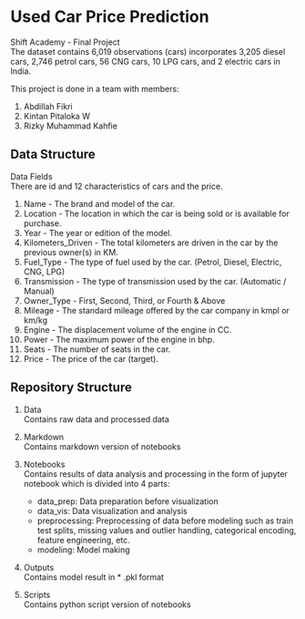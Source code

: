 # Used Car Price Prediction
Shift Academy - Final Project <br>
The dataset contains 6,019 observations (cars) incorporates 3,205 diesel cars, 2,746 petrol cars, 56 CNG cars, 10 LPG cars, and 2 electric cars in India.

This project is done in a team with members:
1. Abdillah Fikri
2. Kintan Pitaloka W
3. Rizky Muhammad Kahfie

## Data Structure
Data Fields <br>
There are id and 12 characteristics of cars and the price.

1. Name - The brand and model of the car.
2. Location - The location in which the car is being sold or is available for purchase.
3. Year - The year or edition of the model.
4. Kilometers_Driven - The total kilometers are driven in the car by the previous owner(s) in KM.
5. Fuel_Type - The type of fuel used by the car. (Petrol, Diesel, Electric, CNG, LPG)
6. Transmission - The type of transmission used by the car. (Automatic / Manual)
7. Owner_Type - First, Second, Third, or Fourth & Above
8. Mileage - The standard mileage offered by the car company in kmpl or km/kg
9. Engine - The displacement volume of the engine in CC.
10. Power - The maximum power of the engine in bhp.
11. Seats - The number of seats in the car.
12. Price - The price of the car (target).

## Repository Structure
1. Data <br>
    Contains raw data and processed data
   
2. Markdown <br>
    Contains markdown version of notebooks
   
3. Notebooks <br>
    Contains results of data analysis and processing in the form of jupyter notebook which is divided into 4 parts:
   
    * data_prep: Data preparation before visualization
    * data_vis: Data visualization and analysis
    * preprocessing: Preprocessing of data before modeling such as train test splits, missing values and outlier handling, categorical encoding, feature engineering, etc.
    * modeling: Model making
   
4. Outputs <br>
    Contains model result in * .pkl format
   
5. Scripts <br>
    Contains python script version of notebooks

